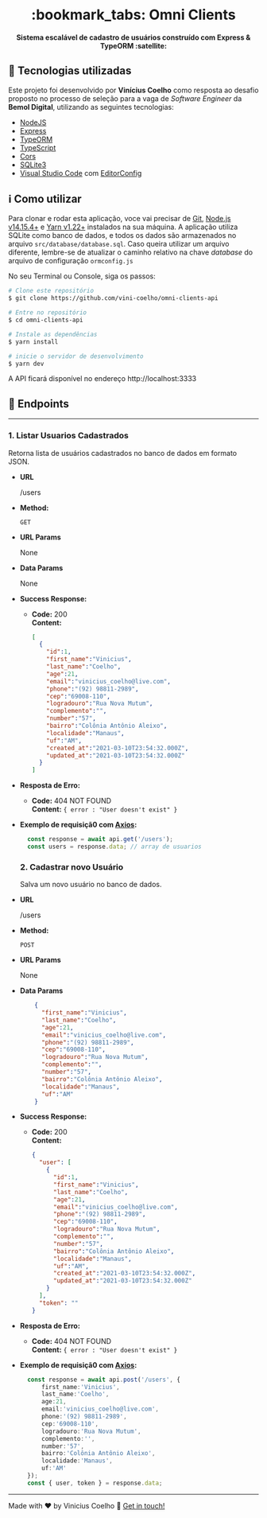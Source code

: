 <h1 align="center">
    <br>
    :bookmark_tabs: Omni Clients
</h1>

<h4 align="center">
  Sistema escalável de cadastro de usuários construído com Express & TypeORM :satellite:
</h4>

## :rocket: Tecnologias utilizadas

Este projeto foi desenvolvido por **Vinícius Coelho** como resposta ao desafio proposto no processo de seleção para a vaga de *Software Engineer* da **Bemol Digital**, utilizando as seguintes tecnologias:

-  [NodeJS][nodejs]
-  [Express][express]
-  [TypeORM][typeorm]
-  [TypeScript][ts]
-  [Cors][cors]
-  [SQLite3][sqlite]
-  [Visual Studio Code][vc] com [EditorConfig][vceditconfig]

## :information_source: Como utilizar

Para clonar e rodar esta aplicação, voce vai precisar de [Git](https://git-scm.com), [Node.js v14.15.4+][nodejs] e [Yarn v1.22+][yarn] instalados na sua máquina.
A aplicação utiliza SQLite como banco de dados, e todos os dados são armazenados no arquivo `src/database/database.sql`. Caso queira utilizar um arquivo diferente, lembre-se de atualizar o caminho relativo na chave *database* do arquivo de configuração `ormconfig.js`

No seu Terminal ou Console, siga os passos:

```bash
# Clone este repositório
$ git clone https://github.com/vini-coelho/omni-clients-api

# Entre no repositório
$ cd omni-clients-api

# Instale as dependências
$ yarn install

# inicie o servidor de desenvolvimento
$ yarn dev
```


A API ficará disponível no endereço http://localhost:3333

## :rocket: Endpoints

---

### **1. Listar Usuarios Cadastrados**
  Retorna lista de usuários cadastrados no banco de dados em formato JSON.

* **URL**

  /users

* **Method:**

  `GET`

*  **URL Params**

    None

* **Data Params**

  None

* **Success Response:**

  * **Code:** 200 <br />
    **Content:** <br />
    ```json
    [
      {
        "id":1,
        "first_name":"Vinicius",
        "last_name":"Coelho",
        "age":21,
        "email":"vinicius_coelho@live.com",
        "phone":"(92) 98811-2989",
        "cep":"69008-110",
        "logradouro":"Rua Nova Mutum",
        "complemento":"",
        "number":"57",
        "bairro":"Colônia Antônio Aleixo",
        "localidade":"Manaus",
        "uf":"AM",
        "created_at":"2021-03-10T23:54:32.000Z",
        "updated_at":"2021-03-10T23:54:32.000Z"
      }
    ]
    ```

* **Resposta de Erro:**

  * **Code:** 404 NOT FOUND <br />
    **Content:** `{ error : "User doesn't exist" }`

* **Exemplo de requisiçã0 com [Axios]([http://](https://github.com/axios/axios)):**

  ```ts
    const response = await api.get('/users');
    const users = response.data; // array de usuarios
  ```

  ### **2. Cadastrar novo Usuário**
  Salva um novo usuário no banco de dados.

* **URL**

  /users

* **Method:**

  `POST`

*  **URL Params**

    None

* **Data Params**

  ```json
      {
        "first_name":"Vinicius",
        "last_name":"Coelho",
        "age":21,
        "email":"vinicius_coelho@live.com",
        "phone":"(92) 98811-2989",
        "cep":"69008-110",
        "logradouro":"Rua Nova Mutum",
        "complemento":"",
        "number":"57",
        "bairro":"Colônia Antônio Aleixo",
        "localidade":"Manaus",
        "uf":"AM"
      }
    ```

* **Success Response:**

  * **Code:** 200 <br />
    **Content:** <br />
    ```json
    {
      "user": [
        {
          "id":1,
          "first_name":"Vinicius",
          "last_name":"Coelho",
          "age":21,
          "email":"vinicius_coelho@live.com",
          "phone":"(92) 98811-2989",
          "cep":"69008-110",
          "logradouro":"Rua Nova Mutum",
          "complemento":"",
          "number":"57",
          "bairro":"Colônia Antônio Aleixo",
          "localidade":"Manaus",
          "uf":"AM",
          "created_at":"2021-03-10T23:54:32.000Z",
          "updated_at":"2021-03-10T23:54:32.000Z"
        }
      ],
      "token": ""
    }
    ```

* **Resposta de Erro:**

  * **Code:** 404 NOT FOUND <br />
    **Content:** `{ error : "User doesn't exist" }`

* **Exemplo de requisiçã0 com [Axios]([http://](https://github.com/axios/axios)):**

  ```ts
    const response = await api.post('/users', {
        first_name:'Vinicius',
        last_name:'Coelho',
        age:21,
        email:'vinicius_coelho@live.com',
        phone:'(92) 98811-2989',
        cep:'69008-110',
        logradouro:'Rua Nova Mutum',
        complemento:'',
        number:'57',
        bairro:'Colônia Antônio Aleixo',
        localidade:'Manaus',
        uf:'AM'
    });
    const { user, token } = response.data;
  ```

---

Made with ♥ by Vinicius Coelho :wave: [Get in touch!](https://www.linkedin.com/in/viniciustcoelho/)

[nodejs]: https://nodejs.org/
[yarn]: https://yarnpkg.com/
[npm]: https://www.npmjs.com/
[vc]: https://code.visualstudio.com/
[vceditconfig]: https://marketplace.visualstudio.com/items?itemName=EditorConfig.EditorConfig
[vceslint]: https://marketplace.visualstudio.com/items?itemName=dbaeumer.vscode-**eslint**
[express]: https://expressjs.com/
[typeorm]: https://typeorm.io/
[ts]: https://www.typescriptlang.org/
[sqlite]: https://www.sqlite.org/
[cors]: https://www.npmjs.com/package/cors

